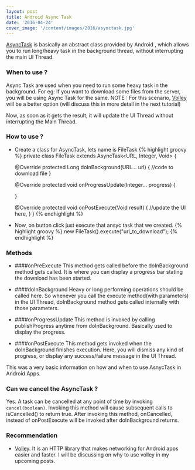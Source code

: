 ```yaml
---
layout: post
title: Android Async Task
date: '2016-04-24'
cover_image: '/content/images/2016/asynctask.jpg'
---
```

[AsyncTask](http://developer.android.com/intl/ko/reference/android/os/AsyncTask.html) is basically an abstract class provided by Android , which allows you to run long/heavy task in the background thread, without interrupting the main UI Thread.

### When to use ?

Async Task are used when you need to run some heavy task in the background. For eg: If you want to download some files from the server, you will be using Async Task for the same. NOTE : For this scenario, [Volley](http://developer.android.com/intl/ko/training/volley/index.html) will be a better option (will discuss this in more detail in the next tutorial)

Now, as soon as it gets the result, it will update the UI Thread without interrupting the Main Thread.

### How to use ?

* Create a class for AsyncTask, lets name is FileTask
{% highlight groovy %}
private class FileTask extends AsyncTask<URL, Integer, Void> {

    @Override
    protected Long doInBackground(URL... url) {
       //code to download file
    }

    @Override
    protected void onProgressUpdate(Integer... progress) {
        
    }

    @Override
    protected void onPostExecute(Void result) {
        //update the UI here,
    }
}
{% endhighlight %}

* Now, on button click just execute that ansyc task that we created.
{% highlight groovy %}
new FileTask().execute("url_to_download");
{% endhighlight %}

### Methods

* ####onPreExecute
This method gets called before the doInBackground method gets called. It is where you can display a progress bar stating the download has been started.

* ####doInBackground
Heavy or long performing operations should be called here. So whenever you call the execute method(with parameters) in the UI Thread, doInBackground method gets called internally with those parameters.

* ####onProgressUpdate
This method is invoked by calling publishProgress anytime from doInBackground. Basically used to display the progress.

* ####onPostExecute
This method gets invoked when the doInBackground finishes execution. Here, you will dismiss any kind of progress, or display any success/failure message in the UI Thread.

This was a very basic information on how and when to use AsnycTask in Android Apps.

### Can we cancel the AsyncTask ?

Yes. A task can be cancelled at any point of time by invoking ````cancel(boolean)````. Invoking this method will cause subsequent calls to isCancelled() to return true. After invoking this method, onCancelled, instead of onPostExecute will be invoked after doInBackground returns. 

### Recommendation

* [Volley](http://developer.android.com/intl/ko/training/volley/index.html). It is an HTTP library that makes networking for Android apps easier and faster. I will be discussing on why to use volley in my upcoming posts.
